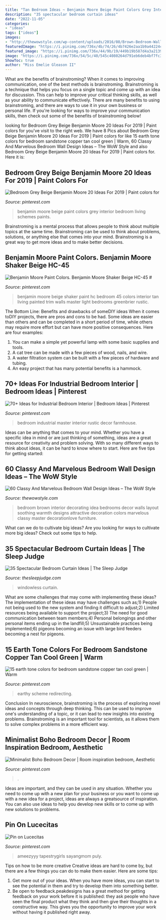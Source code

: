 ```yaml
---
title: "Tan Bedroom Ideas ~ Benjamin Moore Beige Paint Colors Grey Interior Bedroom Living Schemes Paints"
description: "35 spectacular bedroom curtain ideas"
date: "2022-11-05"
categories:
- "ideas"
tags: ["ideas"]
images:
- "http://thewowstyle.com/wp-content/uploads/2016/08/Brown-Bedroom-Wall-Decorating-Ideas.jpg"
featuredImage: "https://i.pinimg.com/736x/4b/74/26/4b7426e2aa1b9a44224cb4289894a17f.jpg"
featured_image: "https://i.pinimg.com/736x/44/9b/19/449b19b587d4a3a2139fb8550ca5f3cd--industrial-bedroom-luxury-decor.jpg?b=t"
image: "https://i.pinimg.com/736x/54/5c/40/545c4080264d791eb6deb4bf7fc34170.jpg"
ShowToc: true
author: "Miss Emelie Gleason II"
---
```



What are the benefits of brainstroming?
When it comes to improving communication, one of the best methods is brainstroming. Brainstroming is a technique that helps you focus on a single topic and come up with an idea for discussion. This can help to improve your critical thinking skills, as well as your ability to communicate effectively. There are many benefits to using brainstroming, and there are ways to use it in your own business or personal life. If you're looking for ways to improve your communication skills, then check out some of the benefits of brainstroming below!

	

		
looking for Bedroom Grey Beige Benjamin Moore 20 Ideas For 2019 | Paint colors for you've visit to the right web. We have 8 Pics about Bedroom Grey Beige Benjamin Moore 20 Ideas For 2019 | Paint colors for like 15 earth tone colors for bedroom sandstone copper tan cool green | Warm, 60 Classy And Marvelous Bedroom Wall Design Ideas – The WoW Style and also Bedroom Grey Beige Benjamin Moore 20 Ideas For 2019 | Paint colors for. Here it is:
		
    
## Bedroom Grey Beige Benjamin Moore 20 Ideas For 2019 | Paint Colors For

<img loading=lazy src="https://i.pinimg.com/736x/4b/74/26/4b7426e2aa1b9a44224cb4289894a17f.jpg" onerror="this.onerror=null;this.src='https://tse2.mm.bing.net/th?id=OIP._OPbd13NOFUrGQDUAKfRtgAAAA&amp;pid=15.1';" alt="Bedroom Grey Beige Benjamin Moore 20 Ideas For 2019 | Paint colors for">

_Source: pinterest.com_

>benjamin moore beige paint colors grey interior bedroom living schemes paints. 

	

Brainstroming is a mental process that allows people to think about multiple topics at the same time. Brainstroming can be used to think about problems, solutions, or anything else that comes into your mind. Brainstroming is a great way to get more ideas and to make better decisions.

    
## Benjamin Moore Paint Colors. Benjamin Moore Shaker Beige HC-45 #

<img loading=lazy src="https://i.pinimg.com/736x/08/d8/88/08d8884e395dec9750409793a530e760--rustic-bedrooms-master-bedrooms.jpg?b=t" onerror="this.onerror=null;this.src='https://tse3.mm.bing.net/th?id=OIP.rTpZx5dzU51nlfIg6YZmxgHaLJ&amp;pid=15.1';" alt="Benjamin Moore Paint Colors. Benjamin Moore Shaker Beige HC-45 #">

_Source: pinterest.com_

>benjamin moore beige shaker paint hc bedroom 45 colors interior tan living painted trim walls master light bedrooms greenbrier rustic. 

	

The Bottom Line: Benefits and drawbacks of someDIY ideas
When it comes toDIY projects, there are pros and cons to be had. Some ideas are easier than others and can be completed in a short period of time, while others may require more effort but can have more positive consequences. Here are four examples: 
1. You can make a simple yet powerful lamp with some basic supplies and tools.
2. A cat tree can be made with a few pieces of wood, nails, and wire.
3. A water filtration system can be built with a few pieces of hardware and tubing. 
4. An easy project that has many potential benefits is a hammock.

    
## 70+ Ideas For Industrial Bedroom Interior | Bedroom Ideas | Pinterest

<img loading=lazy src="https://i.pinimg.com/736x/44/9b/19/449b19b587d4a3a2139fb8550ca5f3cd--industrial-bedroom-luxury-decor.jpg?b=t" onerror="this.onerror=null;this.src='https://tse1.mm.bing.net/th?id=OIP.e29NM_XOVWz6HQBENeGOCgHaKT&amp;pid=15.1';" alt="70+ Ideas for Industrial Bedroom Interior | Bedroom Ideas | Pinterest">

_Source: pinterest.com_

>bedroom industrial master interior rustic decor farmhouse. 

	

Ideas can be anything that comes to your mind. Whether you have a specific idea in mind or are just thinking of something, ideas are a great resource for creativity and problem solving. With so many different ways to think about ideas, it can be hard to know where to start. Here are five tips for getting started: 

    
## 60 Classy And Marvelous Bedroom Wall Design Ideas – The WoW Style

<img loading=lazy src="http://thewowstyle.com/wp-content/uploads/2016/08/Brown-Bedroom-Wall-Decorating-Ideas.jpg" onerror="this.onerror=null;this.src='https://tse4.mm.bing.net/th?id=OIP.qwollvODsvp9cH86PDajAgHaJ4&amp;pid=15.1';" alt="60 Classy And Marvelous Bedroom Wall Design Ideas – The WoW Style">

_Source: thewowstyle.com_

>bedroom brown interior decorating idea bedrooms decor walls layout soothing warmth designs attractive decoration colors marvelous classy master decorationlove furniture. 

	

What can we do to cultivate big ideas?
Are you looking for ways to cultivate more big ideas? Check out some tips to help.

    
## 35 Spectacular Bedroom Curtain Ideas | The Sleep Judge

<img loading=lazy src="https://www.thesleepjudge.com/wp-content/uploads/2017/08/Windowless.jpg" onerror="this.onerror=null;this.src='https://tse1.mm.bing.net/th?id=OIP.ty0t1gygHwpGg0kguIgDLAHaLH&amp;pid=15.1';" alt="35 Spectacular Bedroom Curtain Ideas | The Sleep Judge">

_Source: thesleepjudge.com_

>windowless curtain. 

	

What are some challenges that may come with implementing these ideas?
The implementation of these ideas may have challenges such as;1) People not being used to the new system and finding it difficult to adjust;2) Limited resources being available to support the project;3) The need for good communication between team members;4) Personal belongings and other personal items ending up in the landfill;5) Unsustainable practices being implemented;6) pigeons becoming an issue with large bird feeders becoming a nest for pigeons.

    
## 15 Earth Tone Colors For Bedroom Sandstone Copper Tan Cool Green | Warm

<img loading=lazy src="https://i.pinimg.com/736x/54/5c/40/545c4080264d791eb6deb4bf7fc34170.jpg" onerror="this.onerror=null;this.src='https://tse4.mm.bing.net/th?id=OIP.3OuNXhii-nTNGYINtfVfTwHaN3&amp;pid=15.1';" alt="15 earth tone colors for bedroom sandstone copper tan cool green | Warm">

_Source: pinterest.com_

>earthy scheme redirecting. 

	

Conclusion
In neuroscience, brainstroming is the process of exploring novel ideas and concepts through deep thinking. This can be used to improve one's understanding of a topic, or it can lead to new insights into existing problems. Brainstroming is an important tool for scientists, as it allows them to solve complex problems in a more efficient way.

    
## Minimalist Boho Bedroom Decor | Room Inspiration Bedroom, Aesthetic

<img loading=lazy src="https://i.pinimg.com/736x/6c/53/da/6c53da2803ab6657d59bd0b556a45568.jpg" onerror="this.onerror=null;this.src='https://tse4.mm.bing.net/th?id=OIP.3zvmnpAmtAMbWmST_Q_H5AHaJ3&amp;pid=15.1';" alt="Minimalist Boho Bedroom Decor | Room inspiration bedroom, Aesthetic">

_Source: pinterest.com_

>. 

	

Ideas are important, and they can be used in any situation. Whether you need to come up with a new plan for your business or you want to come up with a new idea for a project, ideas are always a greatsource of inspiration. You can also use ideas to help you develop new skills or to come up with new solutions to problems.

    
## Pin On Lucecitas

<img loading=lazy src="https://i.pinimg.com/736x/df/0f/d6/df0fd608fff66f851d4b49dd43f7687c.jpg" onerror="this.onerror=null;this.src='https://tse3.mm.bing.net/th?id=OIP.otuG8sd9saD1y5fc1JT6OAHaK8&amp;pid=15.1';" alt="Pin on Lucecitas">

_Source: pinterest.com_

>ameezyyy tapestrygirls sayangmom puly. 

	

Tips on how to be more creative
Creative ideas are hard to come by, but there are a few things you can do to make them easier. Here are some tips: 
1. Get more out of your ideas. When you have more ideas, you can start to see the potential in them and try to develop them into something better. 
2. Be open to feedback.peakdesigns has a great method for getting feedback on your work before it is published: they ask people who have seen the final product what they think and then give their thoughts in a constructive way. This gives you the opportunity to improve your work without having it published right away.


